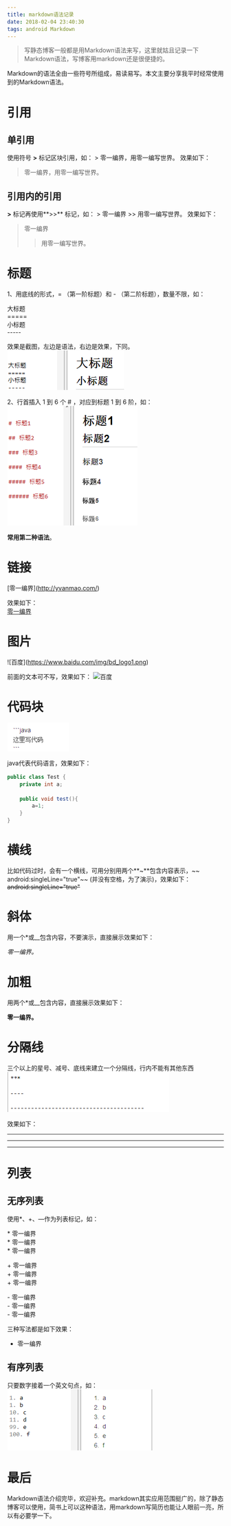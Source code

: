 ```yaml
---
title: markdown语法记录
date: 2018-02-04 23:40:30
tags: android Markdown
---
```


> 写静态博客一般都是用Markdown语法来写，这里就姑且记录一下Markdown语法，写博客用markdown还是很便捷的。

Markdown的语法全由一些符号所组成，易读易写。本文主要分享我平时经常使用到的Markdown语法。

<!--more-->

# 引用
## 单引用
使用符号 **>** 标记区块引用，如：
\> 零一编界，用零一编写世界。
效果如下：
> 零一编界，用零一编写世界。

## 引用内的引用
**>** 标记再使用**>>** 标记，如：
\> 零一编界
\>> 用零一编写世界。
效果如下：
> 零一编界
>> 用零一编写世界。

# 标题

1、用底线的形式，= （第一阶标题）和 - （第二阶标题），数量不限，如：

大标题  
\=====   
小标题   
\-----   


效果是截图，左边是语法，右边是效果，下同。
![](markdown-guide/img1.png)

2、行首插入 1 到 6 个 # ，对应到标题 1 到 6 阶，如：
![](markdown-guide/img2.png)

**常用第二种语法**。

# 链接 
\[零一编界]\(http://yvanmao.com/)   

效果如下：   
[零一编界](http://yvanmao.com/)

# 图片
\![百度]\(https://www.baidu.com/img/bd_logo1.png)  

前面的文本可不写，效果如下：
![百度](https://www.baidu.com/img/bd_logo1.png)

# 代码块
![](markdown-guide/img4.png)

java代表代码语言，效果如下：
```java
public class Test {
    private int a;

    public void test(){
		a=1;
	}
}
```

# 横线
比如代码过时，会有一个横线，可用分别用两个**~**包含内容表示，~~ android:singleLine="true"~~ (并没有空格，为了演示)，效果如下：
~~android:singleLine="true"~~

# 斜体 
用一个*或__包含内容，不要演示，直接展示效果如下：

*零一编界。*

# 加粗
用两个*或__包含内容，直接展示效果如下：

**零一编界。**

# 分隔线
三个以上的星号、减号、底线来建立一个分隔线，行内不能有其他东西
![](markdown-guide/img5.png)  

效果如下：
***

----

---------------------------------------

# 列表
## 无序列表
使用*、+、—作为列表标记，如：

\* 零一编界  
\* 零一编界  
\* 零一编界
 
\+ 零一编界  
\+ 零一编界  
\+ 零一编界  

\- 零一编界  
\- 零一编界  
\- 零一编界  

三种写法都是如下效果：
* 零一编界


## 有序列表
只要数字接着一个英文句点，如：
![](markdown-guide/img3.png)


# 最后
Markdown语法介绍完毕，欢迎补充。markdown其实应用范围挺广的，除了静态博客可以使用，简书上可以这种语法，用markdown写简历也能让人眼前一亮，所以有必要学一下。